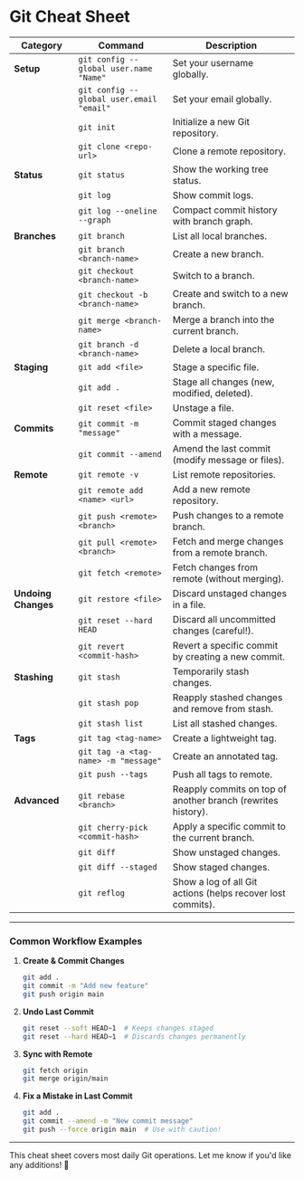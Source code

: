 # Git Cheat Sheet

| **Category**       | **Command**                                 | **Description**                                                                 |
|---------------------|--------------------------------------------|---------------------------------------------------------------------------------|
| **Setup**           | `git config --global user.name "Name"`     | Set your username globally.                                                    |
|                     | `git config --global user.email "email"`   | Set your email globally.                                                       |
|                     | `git init`                                 | Initialize a new Git repository.                                               |
|                     | `git clone <repo-url>`                     | Clone a remote repository.                                                     |
| **Status**          | `git status`                               | Show the working tree status.                                                  |
|                     | `git log`                                  | Show commit logs.                                                              |
|                     | `git log --oneline --graph`                | Compact commit history with branch graph.                                      |
| **Branches**        | `git branch`                               | List all local branches.                                                       |
|                     | `git branch <branch-name>`                 | Create a new branch.                                                           |
|                     | `git checkout <branch-name>`               | Switch to a branch.                                                            |
|                     | `git checkout -b <branch-name>`            | Create and switch to a new branch.                                             |
|                     | `git merge <branch-name>`                  | Merge a branch into the current branch.                                        |
|                     | `git branch -d <branch-name>`              | Delete a local branch.                                                         |
| **Staging**         | `git add <file>`                           | Stage a specific file.                                                         |
|                     | `git add .`                                | Stage all changes (new, modified, deleted).                                    |
|                     | `git reset <file>`                         | Unstage a file.                                                                |
| **Commits**         | `git commit -m "message"`                  | Commit staged changes with a message.                                          |
|                     | `git commit --amend`                       | Amend the last commit (modify message or files).                               |
| **Remote**          | `git remote -v`                            | List remote repositories.                                                      |
|                     | `git remote add <name> <url>`              | Add a new remote repository.                                                   |
|                     | `git push <remote> <branch>`               | Push changes to a remote branch.                                               |
|                     | `git pull <remote> <branch>`               | Fetch and merge changes from a remote branch.                                  |
|                     | `git fetch <remote>`                       | Fetch changes from remote (without merging).                                   |
| **Undoing Changes** | `git restore <file>`                       | Discard unstaged changes in a file.                                            |
|                     | `git reset --hard HEAD`                    | Discard all uncommitted changes (careful!).                                    |
|                     | `git revert <commit-hash>`                 | Revert a specific commit by creating a new commit.                             |
| **Stashing**        | `git stash`                                | Temporarily stash changes.                                                     |
|                     | `git stash pop`                            | Reapply stashed changes and remove from stash.                                 |
|                     | `git stash list`                           | List all stashed changes.                                                      |
| **Tags**            | `git tag <tag-name>`                       | Create a lightweight tag.                                                      |
|                     | `git tag -a <tag-name> -m "message"`       | Create an annotated tag.                                                       |
|                     | `git push --tags`                          | Push all tags to remote.                                                       |
| **Advanced**        | `git rebase <branch>`                      | Reapply commits on top of another branch (rewrites history).                   |
|                     | `git cherry-pick <commit-hash>`            | Apply a specific commit to the current branch.                                 |
|                     | `git diff`                                 | Show unstaged changes.                                                         |
|                     | `git diff --staged`                        | Show staged changes.                                                           |
|                     | `git reflog`                               | Show a log of all Git actions (helps recover lost commits).                    |

---

### **Common Workflow Examples**
1. **Create & Commit Changes**  
   ```bash
   git add .
   git commit -m "Add new feature"
   git push origin main
   ```

2. **Undo Last Commit**  
   ```bash
   git reset --soft HEAD~1  # Keeps changes staged
   git reset --hard HEAD~1  # Discards changes permanently
   ```

3. **Sync with Remote**  
   ```bash
   git fetch origin
   git merge origin/main
   ```

4. **Fix a Mistake in Last Commit**  
   ```bash
   git add .
   git commit --amend -m "New commit message"
   git push --force origin main  # Use with caution!
   ```

---

This cheat sheet covers most daily Git operations. Let me know if you'd like any additions! 🚀